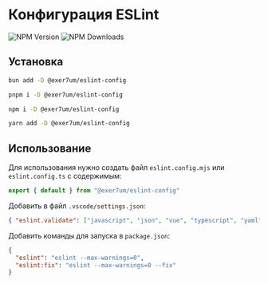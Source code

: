 # Конфигурация ESLint

![NPM Version](https://img.shields.io/npm/v/%40exer7um%2Feslint-config?color=%232563EB)
![NPM Downloads](https://img.shields.io/npm/dt/%40exer7um%2Feslint-config?color=%232563EB)

## Установка

```bash
bun add -D @exer7um/eslint-config
```

```bash
pnpm i -D @exer7um/eslint-config
```

```bash
npm i -D @exer7um/eslint-config
```

```bash
yarn add -D @exer7um/eslint-config
```

## Использование

Для использования нужно создать файл `eslint.config.mjs` или `eslint.config.ts` с содержимым:

```ts
export { default } from "@exer7um/eslint-config"
```

Добавить в файл `.vscode/settings.json`:

```json
{ "eslint.validate": ["javascript", "json", "vue", "typescript", "yaml"] }
```

Добавить команды для запуска в `package.json`:

```json
{
  "eslint": "eslint --max-warnings=0",
  "eslint:fix": "eslint --max-warnings=0 --fix"
}
```
